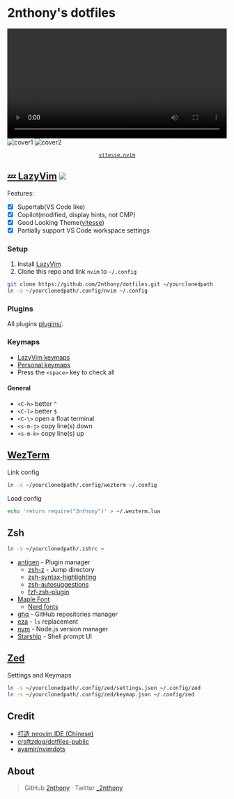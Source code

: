 # 2nthony's dotfiles

<video src="https://user-images.githubusercontent.com/19513289/219951812-42953edf-2ab2-43d9-91fa-7bb546c3006c.mp4" width="100%"></video>
![cover1](https://cdn.jsdelivr.net/gh/2nthony/statics@main/uPic/Xnip2022-08-11_10-37-20y0XQlQ.jpg)
![cover2](https://cdn.jsdelivr.net/gh/2nthony/statics@main/uPic/Xnip2023-01-18_20-41-19mxUvCj.jpg)

<p align="center">
  <sub>
    <samp>
      <a href="https://github.com/2nthony/vitesse.nvim">vitesse.nvim</a>
    </samp>
  </sub>
</p>

## [💤 LazyVim](https://lazyvim.org) ![](https://img.shields.io/badge/-0.10.x-29BC9B)

Features:

- [x] Supertab(VS Code like)
- [x] Copilot(modified, display hints, not CMP)
- [x] Good Looking Theme([vitesse](https://github.com/2nthony/vitesse.nvim))
- [x] Partially support VS Code workspace settings

### Setup

1. Install [LazyVim](https://www.lazyvim.org/installation)
2. Clone this repo and link `nvim` to `~/.config`

```bash
git clone https://github.com/2nthony/dotfiles.git ~/yourclonedpath
ln -s ~/yourclonedpath/.config/nvim ~/.config
```

### Plugins

All plugins [plugins/](.config/nvim/lua/plugins).

### Keymaps

- [LazyVim keymaps](https://www.lazyvim.org/keymaps)
- [Personal keymaps](.config/nvim/lua/keymaps.lua)
- Press the `<space>` key to check all

#### General

- `<C-h>` better `^`
- `<C-l>` better `$`
- `<C-\>` open a float terminal
- `<s-m-j>` copy line(s) down
- `<s-m-k>` copy line(s) up

## [WezTerm](https://wezfurlong.org/wezterm/)

Link config

```bash
ln -s ~/yourclonedpath/.config/wezterm ~/.config
```

Load config

```bash
echo 'return require("2nthony")' > ~/.wezterm.lua
```

## Zsh

```bash
ln -s ~/yourclonedpath/.zshrc ~
```

- [antigen](https://github.com/zsh-users/antigen) - Plugin manager
  - [zsh-z](https://github.com/agkozak/zsh-z) - Jump directory
  - [zsh-syntax-highlighting](https://github.com/zsh-users/zsh-syntax-highlighting)
  - [zsh-autosuggestions](https://github.com/zsh-users/zsh-autosuggestions)
  - [fzf-zsh-plugin](https://github.com/unixorn/fzf-zsh-plugin#antigen)
- [Maple Font](https://github.com/subframe7536/maple-font)
  - [Nerd fonts](https://github.com/ryanoasis/nerd-fonts)
- [ghq](https://github.com/2nthony/ghq) - GitHub repositories manager
- [eza](https://github.com/eza-community/eza) - `ls` replacement
- [nvm](https://github.com/nvm-sh/nvm) - Node.js version manager
- [Starship](https://starship.rs) - Shell prompt UI

## [Zed](https://github.com/zed-industries/zed)

Settings and Keymaps

```bash
ln -s ~/yourclonedpath/.config/zed/settings.json ~/.config/zed
ln -s ~/yourclonedpath/.config/zed/keymap.json ~/.config/zed
```

## Credit

- [打造 neovim IDE (Chinese)](https://www.bilibili.com/video/BV1WY411P736/?spm_id_from=333.788)
- [craftzdog/dotfiles-public](https://github.com/craftzdog/dotfiles-public)
- [ayamir/nvimdots](https://github.com/ayamir/nvimdots)

## About

> GitHub [2nthony](https://github.com/2nthony) · Twitter [\_2nthony](https://twitter.com/_2nthony)
